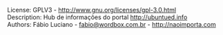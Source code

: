 License: GPLV3 - http://www.gnu.org/licenses/gpl-3.0.html    
Description: Hub de informações do portal http://ubuntued.info     
Authors: Fábio Luciano - <fabio@wordbox.com.br> - http://naoimporta.com
